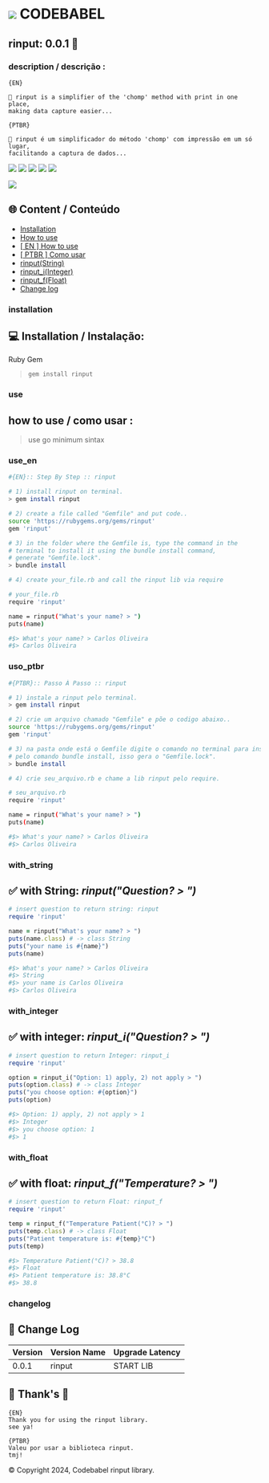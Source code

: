 #  [![](https://i.postimg.cc/wBPhM5Lv/jackal-11-24-v2-32-inverted.png)]()  CODEBABEL

## rinput: 0.0.1 💎
### description / descrição :
~~~
{EN}

💎 rinput is a simplifier of the 'chomp' method with print in one place,
making data capture easier...

{PTBR}

💎 rinput é um simplificador do método 'chomp' com impressão em um só lugar,
facilitando a captura de dados...
~~~

![](https://img.shields.io/badge/Ruby-3.2.2|%203.2-red)
![](https://img.shields.io/badge/license-MIT-blue)
![](https://img.shields.io/badge/-Linux-grey?logo=linux)
![](https://shields.io/badge/MacOS--9cf?logo=Apple&style=social)
![](https://img.shields.io/badge/Windows-10%20&%2011-blue)

[![](https://i.postimg.cc/mgzZ5W57/banner-rinput.png)]()

## 🌐 Content / Conteúdo
* [Installation](#installation)
* [How to use](#use)
* [[ EN ] How to use](#use_en)
* [[ PTBR ] Como usar](#uso_ptbr)
* [rinput(String)](#with_string)
* [rinput_i(Integer)](#with_integer)
* [rinput_f(Float)](#with_float)
* [Change log](#changelog)

### installation
## 💻 Installation / Instalação:
Ruby Gem
> `gem install rinput`

### use
## how to use / como usar :
> use go minimum sintax

### use_en
~~~bash
#{EN}:: Step By Step :: rinput

# 1) install rinput on terminal.
> gem install rinput

# 2) create a file called "Gemfile" and put code..
source 'https://rubygems.org/gems/rinput'
gem 'rinput'

# 3) in the folder where the Gemfile is, type the command in the
# terminal to install it using the bundle install command,
# generate "Gemfile.lock".
> bundle install

# 4) create your_file.rb and call the rinput lib via require

# your_file.rb
require 'rinput'

name = rinput("What's your name? > ")
puts(name)

#$> What's your name? > Carlos Oliveira
#$> Carlos Oliveira
~~~

### uso_ptbr
~~~bash
#{PTBR}:: Passo À Passo :: rinput

# 1) instale a rinput pelo terminal.
> gem install rinput

# 2) crie um arquivo chamado "Gemfile" e põe o codigo abaixo..
source 'https://rubygems.org/gems/rinput'
gem 'rinput'

# 3) na pasta onde está o Gemfile digite o comando no terminal para instalação
# pelo comando bundle install, isso gera o "Gemfile.lock".
> bundle install

# 4) crie seu_arquivo.rb e chame a lib rinput pelo require.

# seu_arquivo.rb
require 'rinput'

name = rinput("What's your name? > ")
puts(name)

#$> What's your name? > Carlos Oliveira
#$> Carlos Oliveira
~~~

### with_string
## ✅ with String: _rinput("Question? > ")_
~~~ruby
# insert question to return string: rinput
require 'rinput'

name = rinput("What's your name? > ")
puts(name.class) # -> class String
puts("your name is #{name}")
puts(name)

#$> What's your name? > Carlos Oliveira
#$> String
#$> your name is Carlos Oliveira
#$> Carlos Oliveira
~~~

### with_integer
## ✅ with integer: _rinput_i("Question? > ")_
~~~ruby
# insert question to return Integer: rinput_i
require 'rinput'

option = rinput_i("Option: 1) apply, 2) not apply > ")
puts(option.class) # -> class Integer
puts("you choose option: #{option}")
puts(option)

#$> Option: 1) apply, 2) not apply > 1
#$> Integer
#$> you choose option: 1
#$> 1
~~~

### with_float
## ✅ with float: _rinput_f("Temperature? > ")_
~~~ruby
# insert question to return Float: rinput_f
require 'rinput'

temp = rinput_f("Temperature Patient(°C)? > ")
puts(temp.class) # -> class Float
puts("Patient temperature is: #{temp}°C")
puts(temp)

#$> Temperature Patient(°C)? > 38.8
#$> Float
#$> Patient temperature is: 38.8°C
#$> 38.8
~~~

### changelog
## 🚨 Change Log
|Version| Version Name | Upgrade Latency |
|-------|--------------|-----------------|
| 0.0.1 |    rinput    |    START LIB    |

## 💜 Thank's 🧡
~~~
{EN}
Thank you for using the rinput library.
see ya!

{PTBR}
Valeu por usar a biblioteca rinput.
tmj!
~~~
© Copyright 2024, Codebabel rinput library.
